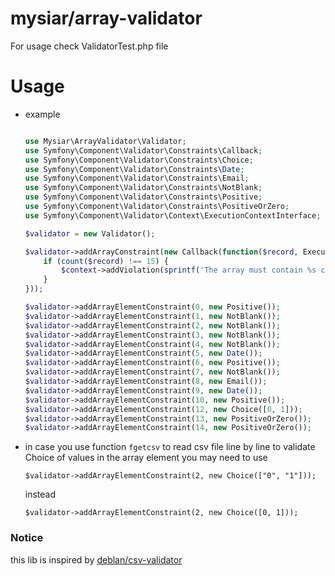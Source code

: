 # mysiar/array-validator

For usage check ValidatorTest.php file

# Usage

* example
    ```php
    
    use Mysiar\ArrayValidator\Validator;
    use Symfony\Component\Validator\Constraints\Callback;
    use Symfony\Component\Validator\Constraints\Choice;
    use Symfony\Component\Validator\Constraints\Date;
    use Symfony\Component\Validator\Constraints\Email;
    use Symfony\Component\Validator\Constraints\NotBlank;
    use Symfony\Component\Validator\Constraints\Positive;
    use Symfony\Component\Validator\Constraints\PositiveOrZero;
    use Symfony\Component\Validator\Context\ExecutionContextInterface;
    
    $validator = new Validator();
    
    $validator->addArrayConstraint(new Callback(function($record, ExecutionContextInterface $context) {
        if (count($record) !== 15) {
            $context->addViolation(sprintf('The array must contain %s columns', self::FIELDS_COUNT));
        }
    }));
    
    $validator->addArrayElementConstraint(0, new Positive());
    $validator->addArrayElementConstraint(1, new NotBlank());
    $validator->addArrayElementConstraint(2, new NotBlank());
    $validator->addArrayElementConstraint(3, new NotBlank());
    $validator->addArrayElementConstraint(4, new NotBlank());
    $validator->addArrayElementConstraint(5, new Date());
    $validator->addArrayElementConstraint(6, new Positive());
    $validator->addArrayElementConstraint(7, new NotBlank());
    $validator->addArrayElementConstraint(8, new Email());
    $validator->addArrayElementConstraint(9, new Date());
    $validator->addArrayElementConstraint(10, new Positive());
    $validator->addArrayElementConstraint(12, new Choice([0, 1]));
    $validator->addArrayElementConstraint(13, new PositiveOrZero());
    $validator->addArrayElementConstraint(14, new PositiveOrZero());
    
    ```


* in case you use function `fgetcsv` to read csv file line by line to validate Choice of values in the array element you may need to use
    ```
    $validator->addArrayElementConstraint(2, new Choice(["0", "1"]));
    ```
    instead
    ```
    $validator->addArrayElementConstraint(2, new Choice([0, 1]));
    ```

### Notice
this lib is inspired by [deblan/csv-validator](https://gitnet.fr/deblan/csv-validator)
